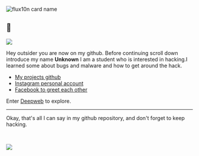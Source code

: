 ![flux10n card name](https://cardivo.vercel.app/api?name=𝙵𝙻𝚄𝚇10𝙽&description=Hanyalah%20manusia%20biasa%20yang%20tertarik%20akan%20dunia%20cyber.&image=https://telegra.ph/file/236aa67218d6820f18d68.png&backgroundColor=%23ecf0f1&twitter=zuck&instagram=zuck&github=flux10n&pattern=leaf&colorPattern=%23eaeaea)

## :crab:

<img id="flux10n" src="https://github-stats-alpha.vercel.app/api/?username=flux10n&cc=000000&tc=00ff00&ic=00ff00&bc=00ff00"/>

Hey outsider you are now on my github. Before continuing scroll down introduce my name **Unknown** I am a student who is interested in hacking.I learned some about bugs and malware and how to get around the hack.

* [My projects github](?)
* [Instagram personal account](?)
* [Facebook to greet each other](?)

Enter [Deepweb](https://github.com/login) to explore.

----

Okay, that's all I can say in my github repository, and don't forget to keep hacking.

<br>

![](https://komarev.com/ghpvc/?username=flux10n)
